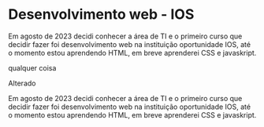 # Desenvolvimento web - IOS
<p>Em agosto de 2023 decidi conhecer a área de TI e o primeiro curso que decidir fazer foi desenvolvimento web na instituição oportunidade IOS, até o momento estou aprendendo HTML, em breve aprenderei CSS e javaskript.</p> 
<p>qualquer coisa</p>

<p>Alterado</P>

<p>Em agosto de 2023 decidi conhecer a área de TI e o primeiro curso que decidir fazer foi desenvolvimento web na instituição oportunidade IOS, até o momento estou aprendendo HTML, em breve aprenderei CSS e javaskript.</p




